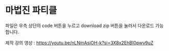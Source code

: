 # 마법진 파티클

파일은 우측 상단의 code 버튼을 누르고 download zip 버튼을 눌러서 다운로드 가능합니다.

제작 강의 영상 : https://youtu.be/nLNmAsjOH-k?si=3X8x2EhBI0pwv9uZ
